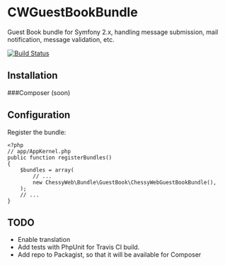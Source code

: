 CWGuestBookBundle
=================

Guest Book bundle for Symfony 2.x, handling message submission, mail notification, message validation, etc.

[![Build Status](https://travis-ci.org/ChessyWeb/CWGuestBookBundle.png?branch=master)](https://travis-ci.org/ChessyWeb/CWGuestBookBundle)

Installation
-----------------

###Composer (soon)

Configuration
-------------

Register the bundle:


    <?php
    // app/AppKernel.php
	public function registerBundles()
	{
	    $bundles = array(
	        // ...
	        new ChessyWeb\Bundle\GuestBook\ChessyWebGuestBookBundle(),
	    );
	    // ...
	}
	
TODO
----
- Enable translation
- Add tests with PhpUnit for Travis CI build.
- Add repo to Packagist, so that it will be available for Composer

